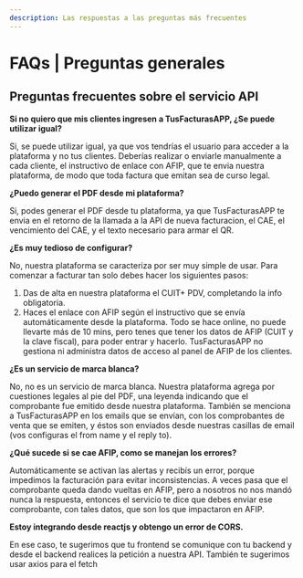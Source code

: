 ```yaml
---
description: Las respuestas a las preguntas más frecuentes
---
```


# FAQs | Preguntas generales

## Preguntas frecuentes sobre el servicio API

**Si no quiero que mis clientes ingresen a TusFacturasAPP, ¿Se puede utilizar igual?**

Si, se puede utilizar igual, ya que vos tendrías el usuario para acceder a la plataforma y no tus clientes. Deberías realizar o enviarle manualmente a cada cliente, el instructivo de enlace con AFIP, que te envia nuestra plataforma, de modo que toda factura que emitan sea de curso legal.

**¿Puedo generar el PDF desde mi plataforma?**

Si, podes generar el PDF desde tu plataforma, ya que TusFacturasAPP te envia en el retorno de la llamada a la API de nueva facturacion, el CAE, el vencimiento del CAE, y el texto necesario para armar el QR.

**¿Es muy tedioso de configurar?**

No, nuestra plataforma se caracteriza por ser muy simple de usar. Para comenzar a facturar tan solo debes hacer los siguientes pasos:

1. Das de alta en nuestra plataforma el CUIT+ PDV, completando la info obligatoria.
2. Haces el enlace con AFIP según el instructivo que se envía automáticamente desde la plataforma. Todo se hace online, no puede llevarte más de 10 mins, pero tenes que tener los datos de AFIP (CUIT y la clave fiscal), para poder entrar y hacerlo. TusFacturasAPP no gestiona ni administra datos de acceso al panel de AFIP de los clientes.

**¿Es un servicio de marca blanca?**

No, no es un servicio de marca blanca. Nuestra plataforma agrega por cuestiones legales al pie del PDF, una leyenda indicando que el comprobante fue emitido desde nuestra plataforma. También se menciona a TusFacturasAPP en los emails que se envían, con los comprobantes de venta que se emiten, y éstos son enviados desde nuestras casillas de email (vos configuras el from name y el reply to).

**¿Qué sucede si se cae AFIP, como se manejan los errores?**

Automáticamente se activan las alertas y recibís un error, porque impedimos la facturación para evitar inconsistencias. A veces pasa que el comprobante queda dando vueltas en AFIP, pero a nosotros no nos mandó nunca la respuesta, entonces el servicio te dice que debes enviar ese comprobante, con tales datos, que son los que impactaron en AFIP.

**Estoy integrando desde reactjs y obtengo un error de CORS.**

En ese caso, te sugerimos que tu frontend se comunique con tu backend y desde el backend realices la petición a nuestra API. También te sugerimos usar axios para el fetch
